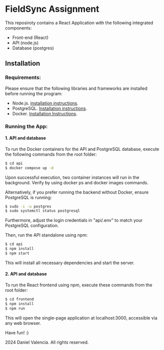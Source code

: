# FieldSync Assignment

This reposiroty contains a React Application with the following integrated components:

- Front-end (React)
- API (node.js)
- Database (postgres)

## Installation

### Requirements:
Please ensure that the following libraries and frameworks are installed before running the program:
- Node.js. [installation instructions](https://nodejs.org/en/learn/getting-started/how-to-install-nodejs).
- PostgreSQL.  [Installation instructions](https://www.postgresql.org/download/). 
- Docker. [Installation Instructions](https://docs.docker.com/get-docker/).

### Running the App:

#### 1. API and database

To run the Docker containers for the API and PostgreSQL database, execute the following commands from the root folder:


```bash
$ cd api
$ docker compose up -d
```
Upon successful execution, two container instances will run in the background. Verify by using docker ps and docker images commands.

Alternatively, if you prefer running the backend without Docker, ensure PostgreSQL is running:
```bash
$ sudo -i -u postgres
$ sudo systemctl status postgresql
```
Furthermore, adjust the login credentials in "api/.env" to match your PostgreSQL configuration.

Then, run the API standalone using npm:

```bash
$ cd api
$ npm install
$ npm start
```
This will install all necessary dependencies and start the server.

#### 2. API and database

To run the React frontend using npm, execute these commands from the root folder:

```bash
$ cd frontend
$ npm install
$ npm run
```
This will open the single-page application at localhost:3000, accessible via any web browser.

Have fun! :)

2024 Daniel Valencia. All rights reserved.